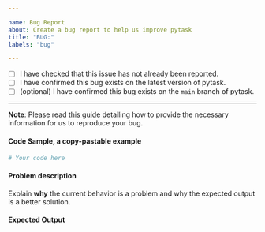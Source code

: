```yaml
---

name: Bug Report
about: Create a bug report to help us improve pytask
title: "BUG:"
labels: "bug"

---
```


- [ ] I have checked that this issue has not already been reported.
- [ ] I have confirmed this bug exists on the latest version of pytask.
- [ ] (optional) I have confirmed this bug exists on the `main` branch of pytask.

---

**Note**: Please read [this
guide](https://matthewrocklin.com/blog/work/2018/02/28/minimal-bug-reports) detailing
how to provide the necessary information for us to reproduce your bug.

#### Code Sample, a copy-pastable example

```python
# Your code here
```

#### Problem description

Explain **why** the current behavior is a problem and why the expected output is a
better solution.

#### Expected Output
